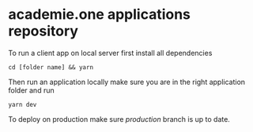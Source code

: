 # academie.one applications repository

To run a client app on local server first install all dependencies

`cd [folder name] && yarn`

Then run an application locally make sure you are in the right application folder and run

`yarn dev`

To deploy on production make sure *production* branch is up to date.
